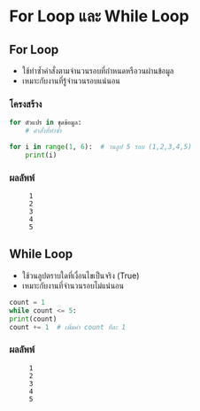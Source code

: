# For Loop และ While Loop 

## For Loop

- ใช้ทำซ้ำคำสั่งตามจำนวนรอบที่กำหนดหรือวนผ่านข้อมูล  
- เหมาะกับงานที่รู้จำนวนรอบแน่นอน  

### โครงสร้าง

```python
for ตัวแปร in ชุดข้อมูล:
    # คำสั่งที่ทำซ้ำ
```
```python
for i in range(1, 6):  # วนลูป 5 รอบ (1,2,3,4,5)
    print(i)
```
### ผลลัพพ์
         1
         2
         3
         4
         5

##  While Loop
- ใช้วนลูปตราบใดที่เงื่อนไขเป็นจริง (True)
- เหมาะกับงานที่จำนวนรอบไม่แน่นอน


```python
count = 1
while count <= 5:
print(count)
count += 1  # เพิ่มค่า count ทีละ 1
```
### ผลลัพพ์
         1
         2
         3
         4
         5
